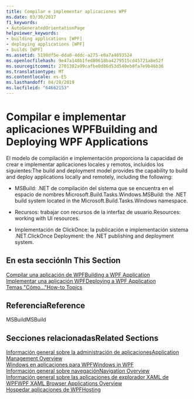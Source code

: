 ```yaml
---
title: Compilar e implementar aplicaciones WPF
ms.date: 03/30/2017
f1_keywords:
- AutoGeneratedOrientationPage
helpviewer_keywords:
- building applications [WPF]
- deploying applications [WPF]
- builds [WPF]
ms.assetid: 5198df5e-dda0-4ddc-a275-e0a7a4693524
ms.openlocfilehash: 9e47a140b1fed80618ba4279515cd45721a8e52f
ms.sourcegitcommit: 2701302a99cafbe0d86d53d540eb0fa7e9b46b36
ms.translationtype: MT
ms.contentlocale: es-ES
ms.lasthandoff: 04/28/2019
ms.locfileid: "64662153"
---
```

# <a name="building-and-deploying-wpf-applications"></a><span data-ttu-id="c6d66-102">Compilar e implementar aplicaciones WPF</span><span class="sxs-lookup"><span data-stu-id="c6d66-102">Building and Deploying WPF Applications</span></span>
<span data-ttu-id="c6d66-103">El modelo de compilación e implementación proporciona la capacidad de crear e implementar aplicaciones locales y remotos, incluidos los siguientes:</span><span class="sxs-lookup"><span data-stu-id="c6d66-103">The build and deployment model provides the capability to build and deploy applications locally and remotely, including the following:</span></span>  
  
- <span data-ttu-id="c6d66-104">MSBuild: .NET de compilación del sistema que se encuentra en el espacio de nombres Microsoft.Build.Tasks.Windows.</span><span class="sxs-lookup"><span data-stu-id="c6d66-104">MSBuild: the .NET build system located in the Microsoft.Build.Tasks.Windows namespace.</span></span>  
  
- <span data-ttu-id="c6d66-105">Recursos: trabajar con recursos de la interfaz de usuario.</span><span class="sxs-lookup"><span data-stu-id="c6d66-105">Resources: working with UI resources.</span></span>  
  
- <span data-ttu-id="c6d66-106">Implementación de ClickOnce: la publicación e implementación sistema .NET.</span><span class="sxs-lookup"><span data-stu-id="c6d66-106">ClickOnce Deployment: the .NET publishing and deployment system.</span></span>  
  
## <a name="in-this-section"></a><span data-ttu-id="c6d66-107">En esta sección</span><span class="sxs-lookup"><span data-stu-id="c6d66-107">In This Section</span></span>  
 [<span data-ttu-id="c6d66-108">Compilar una aplicación de WPF</span><span class="sxs-lookup"><span data-stu-id="c6d66-108">Building a WPF Application</span></span>](building-a-wpf-application-wpf.md)  
 [<span data-ttu-id="c6d66-109">Implementar una aplicación WPF</span><span class="sxs-lookup"><span data-stu-id="c6d66-109">Deploying a WPF Application</span></span>](deploying-a-wpf-application-wpf.md)  
 [<span data-ttu-id="c6d66-110">Temas "Cómo..."</span><span class="sxs-lookup"><span data-stu-id="c6d66-110">How-to Topics</span></span>](build-and-deploy-how-to-topics.md)  
  
## <a name="reference"></a><span data-ttu-id="c6d66-111">Referencia</span><span class="sxs-lookup"><span data-stu-id="c6d66-111">Reference</span></span>  
 <span data-ttu-id="c6d66-112">MSBuild</span><span class="sxs-lookup"><span data-stu-id="c6d66-112">MSBuild</span></span>  
  
## <a name="related-sections"></a><span data-ttu-id="c6d66-113">Secciones relacionadas</span><span class="sxs-lookup"><span data-stu-id="c6d66-113">Related Sections</span></span>  
 [<span data-ttu-id="c6d66-114">Información general sobre la administración de aplicaciones</span><span class="sxs-lookup"><span data-stu-id="c6d66-114">Application Management Overview</span></span>](application-management-overview.md)  
  [<span data-ttu-id="c6d66-115">Windows en aplicaciones para WPF</span><span class="sxs-lookup"><span data-stu-id="c6d66-115">Windows in WPF</span></span>](windows-in-wpf-applications.md)  
  [<span data-ttu-id="c6d66-116">Información general sobre navegación</span><span class="sxs-lookup"><span data-stu-id="c6d66-116">Navigation Overview</span></span>](navigation-overview.md)  
  [<span data-ttu-id="c6d66-117">Información general sobre las aplicaciones de explorador XAML de WPF</span><span class="sxs-lookup"><span data-stu-id="c6d66-117">WPF XAML Browser Applications Overview</span></span>](wpf-xaml-browser-applications-overview.md)  
  [<span data-ttu-id="c6d66-118">Hospedar aplicaciones de WPF</span><span class="sxs-lookup"><span data-stu-id="c6d66-118">Hosting</span></span>](hosting-wpf-applications.md)
